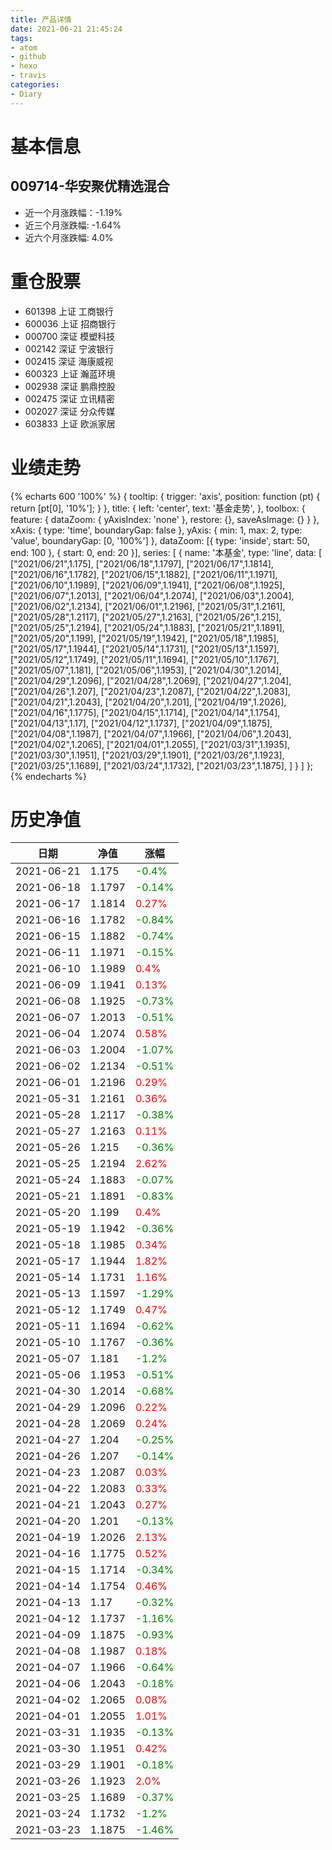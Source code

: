 ```yaml
---
title: 产品详情
date: 2021-06-21 21:45:24
tags:
- atom
- github
- hexo
- travis
categories:
- Diary
---
```


# 基本信息
## 009714-华安聚优精选混合
- 近一个月涨跌幅：-1.19%
- 近三个月涨跌幅: -1.64%
- 近六个月涨跌幅: 4.0%

# 重仓股票
- 601398 上证 工商银行
- 600036 上证 招商银行
- 000700 深证 模塑科技
- 002142 深证 宁波银行
- 002415 深证 海康威视
- 600323 上证 瀚蓝环境
- 002938 深证 鹏鼎控股
- 002475 深证 立讯精密
- 002027 深证 分众传媒
- 603833 上证 欧派家居
# 业绩走势

{% echarts 600 '100%' %}
{
  tooltip: {
        trigger: 'axis',
        position: function (pt) {
            return [pt[0], '10%'];
        }
    },
    title: {
        left: 'center',
        text: '基金走势',
    },
    toolbox: {
        feature: {
            dataZoom: {
                yAxisIndex: 'none'
            },
            restore: {},
            saveAsImage: {}
        }
    },
    xAxis: {
        type: 'time',
        boundaryGap: false
    },
    yAxis: {
        min: 1,
        max: 2,
        type: 'value',
        boundaryGap: [0, '100%']
    },
    dataZoom: [{
        type: 'inside',
        start: 50,
        end: 100
    }, {
        start: 0,
        end: 20
    }],
    series: [
        {
            name: '本基金',
            type: 'line',
            data: [
["2021/06/21",1.175],
["2021/06/18",1.1797],
["2021/06/17",1.1814],
["2021/06/16",1.1782],
["2021/06/15",1.1882],
["2021/06/11",1.1971],
["2021/06/10",1.1989],
["2021/06/09",1.1941],
["2021/06/08",1.1925],
["2021/06/07",1.2013],
["2021/06/04",1.2074],
["2021/06/03",1.2004],
["2021/06/02",1.2134],
["2021/06/01",1.2196],
["2021/05/31",1.2161],
["2021/05/28",1.2117],
["2021/05/27",1.2163],
["2021/05/26",1.215],
["2021/05/25",1.2194],
["2021/05/24",1.1883],
["2021/05/21",1.1891],
["2021/05/20",1.199],
["2021/05/19",1.1942],
["2021/05/18",1.1985],
["2021/05/17",1.1944],
["2021/05/14",1.1731],
["2021/05/13",1.1597],
["2021/05/12",1.1749],
["2021/05/11",1.1694],
["2021/05/10",1.1767],
["2021/05/07",1.181],
["2021/05/06",1.1953],
["2021/04/30",1.2014],
["2021/04/29",1.2096],
["2021/04/28",1.2069],
["2021/04/27",1.204],
["2021/04/26",1.207],
["2021/04/23",1.2087],
["2021/04/22",1.2083],
["2021/04/21",1.2043],
["2021/04/20",1.201],
["2021/04/19",1.2026],
["2021/04/16",1.1775],
["2021/04/15",1.1714],
["2021/04/14",1.1754],
["2021/04/13",1.17],
["2021/04/12",1.1737],
["2021/04/09",1.1875],
["2021/04/08",1.1987],
["2021/04/07",1.1966],
["2021/04/06",1.2043],
["2021/04/02",1.2065],
["2021/04/01",1.2055],
["2021/03/31",1.1935],
["2021/03/30",1.1951],
["2021/03/29",1.1901],
["2021/03/26",1.1923],
["2021/03/25",1.1689],
["2021/03/24",1.1732],
["2021/03/23",1.1875],
]
        }
    ]
};
{% endecharts %}

# 历史净值

| 日期 | 净值 | 涨幅 |
| --- | --- | --- |
|2021-06-21|1.175|<font color=green>-0.4%</font>|
|2021-06-18|1.1797|<font color=green>-0.14%</font>|
|2021-06-17|1.1814|<font color=red>0.27%</font>|
|2021-06-16|1.1782|<font color=green>-0.84%</font>|
|2021-06-15|1.1882|<font color=green>-0.74%</font>|
|2021-06-11|1.1971|<font color=green>-0.15%</font>|
|2021-06-10|1.1989|<font color=red>0.4%</font>|
|2021-06-09|1.1941|<font color=red>0.13%</font>|
|2021-06-08|1.1925|<font color=green>-0.73%</font>|
|2021-06-07|1.2013|<font color=green>-0.51%</font>|
|2021-06-04|1.2074|<font color=red>0.58%</font>|
|2021-06-03|1.2004|<font color=green>-1.07%</font>|
|2021-06-02|1.2134|<font color=green>-0.51%</font>|
|2021-06-01|1.2196|<font color=red>0.29%</font>|
|2021-05-31|1.2161|<font color=red>0.36%</font>|
|2021-05-28|1.2117|<font color=green>-0.38%</font>|
|2021-05-27|1.2163|<font color=red>0.11%</font>|
|2021-05-26|1.215|<font color=green>-0.36%</font>|
|2021-05-25|1.2194|<font color=red>2.62%</font>|
|2021-05-24|1.1883|<font color=green>-0.07%</font>|
|2021-05-21|1.1891|<font color=green>-0.83%</font>|
|2021-05-20|1.199|<font color=red>0.4%</font>|
|2021-05-19|1.1942|<font color=green>-0.36%</font>|
|2021-05-18|1.1985|<font color=red>0.34%</font>|
|2021-05-17|1.1944|<font color=red>1.82%</font>|
|2021-05-14|1.1731|<font color=red>1.16%</font>|
|2021-05-13|1.1597|<font color=green>-1.29%</font>|
|2021-05-12|1.1749|<font color=red>0.47%</font>|
|2021-05-11|1.1694|<font color=green>-0.62%</font>|
|2021-05-10|1.1767|<font color=green>-0.36%</font>|
|2021-05-07|1.181|<font color=green>-1.2%</font>|
|2021-05-06|1.1953|<font color=green>-0.51%</font>|
|2021-04-30|1.2014|<font color=green>-0.68%</font>|
|2021-04-29|1.2096|<font color=red>0.22%</font>|
|2021-04-28|1.2069|<font color=red>0.24%</font>|
|2021-04-27|1.204|<font color=green>-0.25%</font>|
|2021-04-26|1.207|<font color=green>-0.14%</font>|
|2021-04-23|1.2087|<font color=red>0.03%</font>|
|2021-04-22|1.2083|<font color=red>0.33%</font>|
|2021-04-21|1.2043|<font color=red>0.27%</font>|
|2021-04-20|1.201|<font color=green>-0.13%</font>|
|2021-04-19|1.2026|<font color=red>2.13%</font>|
|2021-04-16|1.1775|<font color=red>0.52%</font>|
|2021-04-15|1.1714|<font color=green>-0.34%</font>|
|2021-04-14|1.1754|<font color=red>0.46%</font>|
|2021-04-13|1.17|<font color=green>-0.32%</font>|
|2021-04-12|1.1737|<font color=green>-1.16%</font>|
|2021-04-09|1.1875|<font color=green>-0.93%</font>|
|2021-04-08|1.1987|<font color=red>0.18%</font>|
|2021-04-07|1.1966|<font color=green>-0.64%</font>|
|2021-04-06|1.2043|<font color=green>-0.18%</font>|
|2021-04-02|1.2065|<font color=red>0.08%</font>|
|2021-04-01|1.2055|<font color=red>1.01%</font>|
|2021-03-31|1.1935|<font color=green>-0.13%</font>|
|2021-03-30|1.1951|<font color=red>0.42%</font>|
|2021-03-29|1.1901|<font color=green>-0.18%</font>|
|2021-03-26|1.1923|<font color=red>2.0%</font>|
|2021-03-25|1.1689|<font color=green>-0.37%</font>|
|2021-03-24|1.1732|<font color=green>-1.2%</font>|
|2021-03-23|1.1875|<font color=green>-1.46%</font>|

